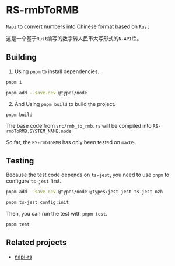 # RS-rmbToRMB
`Napi` to convert numbers into Chinese format based on `Rust`

这是一个基于`Rust`编写的数字转人民币大写形式的`N-API`库。

## Building

1. Using `pnpm` to install dependencies.

```bash
pnpm i
```

```bash
pnpm add --save-dev @types/node
```

2. And Using `pnpm build` to build the project.

```bash
pnpm build
```

The base code from `src/rmb_to_rmb.rs` will be compiled into `RS-rmbToRMB.SYSTEM_NAME.node`

So far, the `RS-rmbToRMB` has only been tested on `macOS`.


## Testing

Because the test code depends on `ts-jest`, you need to use `pnpm` to configure `ts-jest` first.

```bash
pnpm add --save-dev @types/node @types/jest jest ts-jest nzh
```


```bash
pnpm ts-jest config:init
```

Then, you can run the test with `pnpm test`.

```bash
pnpm test
```

## Related projects

- [napi-rs](https://github.com/napi-rs/napi-rs)

